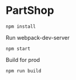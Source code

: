 # PartShop

```
npm install
```

Run webpack-dev-server

```
npm start
```

Build for prod

```
npm run build
```
